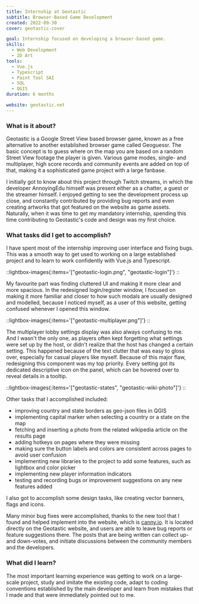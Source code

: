 ```yaml
---
title: Internship at Geotastic
subtitle: Browser-Based Game Development
created: 2022-09-30
cover: geotastic-cover

goal: Internship focused on developing a browser-based game.
skills:
  - Web Development
  - 2D Art
tools:
  - Vue.js
  - Typescript
  - Paint Tool SAI
  - SQL
  - QGIS
duration: 6 months

website: geotastic.net
---
```



### What is it about?

Geotastic is a Google Street View based browser game, known as a free alternative to another established browser game called Geoguessr. The basic concept is to guess where on the map you are based on a random Street View footage the player is given. Various game modes, single- and multiplayer, high score records and community events are added on top of that, making it a sophisticated game project with a large fanbase.

I initially got to know about this project through Twitch streams, in which the developer AnnoyingEdu himself was present either as a chatter, a guest or the streamer himself. I enjoyed getting to see the development process up close, and constantly contributed by providing bug reports and even creating artworks that got featured on the website as game assets. Naturally, when it was time to get my mandatory internship, spending this time contributing to Geotastic's code and design was my first choice.

### What tasks did I get to accomplish?

I have spent most of the internship improving user interface and fixing bugs. This was a smooth way to get used to working on a large established project and to learn to work confidently with Vue.js and Typescript.

::lightbox-images{:items='["geotastic-login.png", "geotastic-login"]'}
::

My favourite part was finding cluttered UI and making it more clear and more spacious. In the redesigned login/register window, I focused on making it more familiar and closer to how such modals are usually designed and modelled, because I noticed myself, as a user of this website, getting confused whenever I opened this window.

::lightbox-images{:items='["geotastic-multiplayer.png"]'}
::

The multiplayer lobby settings display was also always confusing to me. And I wasn't the only one, as players often kept forgetting what settings were set up by the host, or didn't realize that the host has changed a certain setting. This happened because of the text clutter that was easy to gloss over, especially for casual players like myself. Because of this major flaw, redesigning this component was my top priority. Every setting got its dedicated descriptive icon on the panel, which can be hovered over to reveal details in a tooltip.

::lightbox-images{:items='["geotastic-states", "geotastic-wiki-photo"]'}
::

Other tasks that I accomplished included:
- improving country and state borders as geo-json files in QGIS
- implementing capital marker when selecting a country or a state on the map
- fetching and inserting a photo from the related wikipedia article on the results page
- adding hotkeys on pages where they were missing
- making sure the button labels and colors are consistent across pages to avoid user confusion
- implementing new libraries to the project to add some features, such as lightbox and color picker
- implementing new player information indicators
- testing and recording bugs or improvement suggestions on any new features added

I also got to accomplish some design tasks, like creating vector banners, flags and icons.

Many minor bug fixes were accomplished, thanks to the new tool that I found and helped implement into the website, which is [canny.io](https://canny.io/). It is located directly on the Geotastic website, and users are able to leave bug reports or feature suggestions there. The posts that are being written can collect up- and down-votes, and initiate discussions between the community members and the developers.

### What did I learn?

The most important learning experience was getting to work on a large-scale project, study and imitate the existing code, adapt to coding conventions established by the main developer and learn from mistakes that I made and that were immediately pointed out to me.